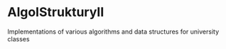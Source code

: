 # AlgoIStrukturyII
Implementations of various algorithms and data structures for university classes
